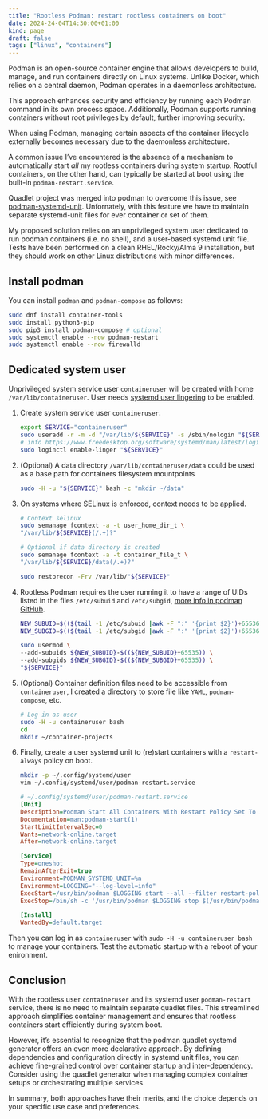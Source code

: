 ```yaml
---
title: "Rootless Podman: restart rootless containers on boot"
date: 2024-24-04T14:30:00+01:00
kind: page
draft: false
tags: ["linux", "containers"]
---
```


Podman is an open-source container engine that allows developers to build, manage, and run containers directly on Linux systems. Unlike Docker, which relies on a central daemon, Podman operates in a daemonless architecture.

This approach enhances security and efficiency by running each Podman command in its own process space. Additionally, Podman supports running containers without root privileges by default, further improving security.

When using Podman, managing certain aspects of the container lifecycle externally becomes necessary due to the daemonless architecture.

A common issue I’ve encountered is the absence of a mechanism to automatically start _all_ my rootless containers during system startup. Rootful containers, on the other hand, can typically be started at boot using the built-in `podman-restart.service`.

Quadlet project was merged into podman to overcome this issue, see [podman-systemd-unit](https://docs.podman.io/en/latest/markdown/podman-systemd.unit.5.html). Unfornately, with this feature we have to maintain separate systemd-unit files for ever container or set of them.

My proposed solution relies on an unprivileged system user dedicated to run podman containers (i.e. no shell), and a user-based systemd unit file. Tests have been performed on a clean RHEL/Rocky/Alma 9 installation, but they should work on other Linux distributions with minor differences.

## Install podman

You can install `podman` and `podman-compose` as follows:

```Bash
sudo dnf install container-tools
sudo install python3-pip
sudo pip3 install podman-compose # optional
sudo systemctl enable --now podman-restart
sudo systemctl enable --now firewalld
```

## Dedicated system user

Unprivileged system service user `containeruser` will be created with home `/var/lib/containeruser`. User needs [systemd user lingering](https://www.freedesktop.org/software/systemd/man/latest/loginctl.html#enable-linger%20USER%E2%80%A6) to be enabled.

1. Create system service user `containeruser`.

    ```Bash
    export SERVICE="containeruser"
    sudo useradd -r -m -d "/var/lib/${SERVICE}" -s /sbin/nologin "${SERVICE}"
    # info https://www.freedesktop.org/software/systemd/man/latest/loginctl.html#enable-linger%20USER%E2%80%A6
    sudo loginctl enable-linger "${SERVICE}"
    ```

2. (Optional) A data directory `/var/lib/containeruser/data` could be used as a base path for containers filesystem mountpoints

    ```Bash
    sudo -H -u "${SERVICE}" bash -c "mkdir ~/data"
    ```

3. On systems where SELinux is enforced, context needs to be applied.

    ```Bash
    # Context selinux
    sudo semanage fcontext -a -t user_home_dir_t \
    "/var/lib/${SERVICE}(/.+)?"

    # Optional if data directory is created
    sudo semanage fcontext -a -t container_file_t \
    "/var/lib/${SERVICE}/data(/.+)?"
    
    sudo restorecon -Frv /var/lib/"${SERVICE}"
    ```

4. Rootless Podman requires the user running it to have a range of UIDs listed in the files `/etc/subuid` and `/etc/subgid`, [more info in podman GitHub](https://github.com/containers/podman/blob/main/docs/tutorials/rootless_tutorial.md).

    ```Bash
    NEW_SUBUID=$(($(tail -1 /etc/subuid |awk -F ":" '{print $2}')+65536))
    NEW_SUBGID=$(($(tail -1 /etc/subgid |awk -F ":" '{print $2}')+65536))
    
    sudo usermod \
    --add-subuids ${NEW_SUBUID}-$((${NEW_SUBUID}+65535)) \
    --add-subgids ${NEW_SUBGID}-$((${NEW_SUBGID}+65535)) \
    "${SERVICE}"
    ```

5. (Optional) Container definition files need to be accessible from `containeruser`, I created a directory to store file like `YAML`, `podman-compose`, etc.

    ```Bash
    # Log in as user
    sudo -H -u containeruser bash
    cd
    mkdir ~/container-projects
    ```

6. Finally, create a user systemd unit to (re)start containers with a `restart-always` policy on boot.

    ```Bash
    mkdir -p ~/.config/systemd/user
    vim ~/.config/systemd/user/podman-restart.service
    ```

    ```ini
    # ~/.config/systemd/user/podman-restart.service
    [Unit]
    Description=Podman Start All Containers With Restart Policy Set To Always
    Documentation=man:podman-start(1)
    StartLimitIntervalSec=0
    Wants=network-online.target
    After=network-online.target

    [Service]
    Type=oneshot
    RemainAfterExit=true
    Environment=PODMAN_SYSTEMD_UNIT=%n
    Environment=LOGGING="--log-level=info"
    ExecStart=/usr/bin/podman $LOGGING start --all --filter restart-policy=always
    ExecStop=/bin/sh -c '/usr/bin/podman $LOGGING stop $(/usr/bin/podman container ls --filter restart-policy=always -q)'

    [Install]
    WantedBy=default.target

    ```

Then you can log in as `containeruser` with `sudo -H -u containeruser bash` to manage your containers. Test the automatic startup with a reboot of your enironment.

## Conclusion

With the rootless user `containeruser` and its systemd user `podman-restart` service, there is no need to maintain separate quadlet files. This streamlined approach simplifies container management and ensures that rootless containers start efficiently during system boot.

However, it’s essential to recognize that the podman quadlet systemd generator offers an even more declarative approach. By defining dependencies and configuration directly in systemd unit files, you can achieve fine-grained control over container startup and inter-dependency. Consider using the quadlet generator when managing complex container setups or orchestrating multiple services.

In summary, both approaches have their merits, and the choice depends on your specific use case and preferences.
